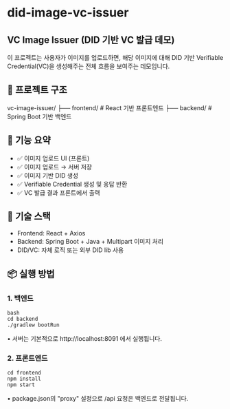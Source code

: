 # did-image-vc-issuer

## VC Image Issuer (DID 기반 VC 발급 데모)

이 프로젝트는 사용자가 이미지를 업로드하면, 해당 이미지에 대해 DID 기반 Verifiable Credential(VC)을 생성해주는 전체 흐름을 보여주는 데모입니다.

## 📁 프로젝트 구조
vc-image-issuer/
├── frontend/   # React 기반 프론트엔드
├── backend/    # Spring Boot 기반 백엔드

## 🚀 기능 요약

- ✅ 이미지 업로드 UI (프론트)
- ✅ 이미지 업로드 → 서버 저장
- ✅ 이미지 기반 DID 생성
- ✅ Verifiable Credential 생성 및 응답 반환
- ✅ VC 발급 결과 프론트에서 출력

## 🔧 기술 스택

- Frontend: React + Axios
- Backend: Spring Boot + Java + Multipart 이미지 처리
- DID/VC: 자체 로직 또는 외부 DID lib 사용

## 📦 실행 방법

### 1. 백엔드

```
bash
cd backend
./gradlew bootRun
```

•	서버는 기본적으로 http://localhost:8091 에서 실행됩니다.

### 2. 프론트엔드
```
cd frontend
npm install
npm start
```

•	package.json의 "proxy" 설정으로 /api 요청은 백엔드로 전달됩니다.

